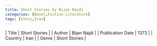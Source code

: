 ```yaml
---
title: Short Stories by Bijan Najdi
categories: [Novel,Fiction Literature]
tags: [story,Iran]
---
```

        
| Title | Short Stories  |
| Author |  Bijan Najdi  |
| Publication Date | 1373   |
| Country | Iran |
| Genre | Short Stories  |
        